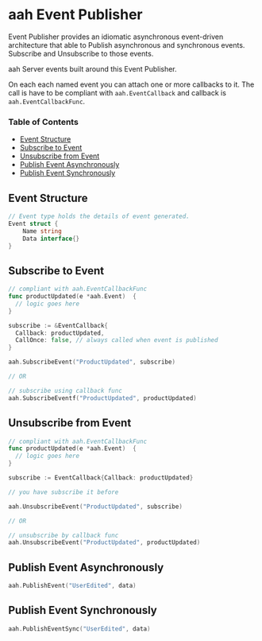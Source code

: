 # aah Event Publisher

Event Publisher provides an idiomatic asynchronous event-driven architecture that able to Publish asynchronous and synchronous events. Subscribe and Unsubscribe to those events.

aah Server events built around this Event Publisher.

On each each named event you can attach one or more callbacks to it. The call is have to be compliant with `aah.EventCallback` and callback is `aah.EventCallbackFunc`.

### Table of Contents

  * [Event Structure](#event-structure)
  * [Subscribe to Event](#subscribe-to-event)
  * [Unsubscribe from Event](#unsubscribe-from-event)
  * [Publish Event Asynchronously](#publish-event-asynchronously)
  * [Publish Event Synchronously](#publish-event-synchronously)


## Event Structure

```go
// Event type holds the details of event generated.
Event struct {
	Name string
	Data interface{}
}
```

## Subscribe to Event
```go
// compliant with aah.EventCallbackFunc
func productUpdated(e *aah.Event)  {
  // logic goes here
}

subscribe := &EventCallback{
  Callback: productUpdated,
  CallOnce: false, // always called when event is published
}

aah.SubscribeEvent("ProductUpdated", subscribe)

// OR

// subscribe using callback func
aah.SubscribeEventf("ProductUpdated", productUpdated)
```

## Unsubscribe from Event
```go
// compliant with aah.EventCallbackFunc
func productUpdated(e *aah.Event)  {
  // logic goes here
}

subscribe := EventCallback{Callback: productUpdated}

// you have subscribe it before

aah.UnsubscribeEvent("ProductUpdated", subscribe)

// OR

// unsubscribe by callback func
aah.UnsubscribeEvent("ProductUpdated", productUpdated)
```

## Publish Event Asynchronously
```go
aah.PublishEvent("UserEdited", data)
```

## Publish Event Synchronously
```go
aah.PublishEventSync("UserEdited", data)
```
